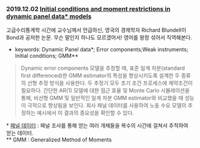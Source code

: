 ### 2019.12.02 [Initial conditions and moment restrictions in dynamic panel data* models](https://www.ssc.wisc.edu/~walker/wp/wp-content/uploads/2013/09/bundell_bond98.pdf)

고급수리통계학 시간에 교수님께서 언급하신, 영국의 경제학자 Richard Blundell이 Bond과 공저한 논문. 무슨 말인지 하나도 모르겠어서! 영어를 왕창 섞어서 직역해본다. 
- keywords: Dynamic Panel data\*; Error components;Weak instruments; Initial conditions; GMM\**

> Dynamic error components 모델을 추정할 때, 표준 일계 차분(standard first differenced)한 GMM estimator의 특성을 향상시키도록
설계한 두 종류의 선형 추정 방식을 사용한다. 두 추정기 모두 초기 조건 프로세스에 제약조건이 필요하다. 
간단한 AR(1) 모델에 대한 점근 효율 및 Monte Carlo 시뮬레이션을 통해, 
비선형 GMM 및 일반적인 일계 차분 GMM estimator와 비교했을 때 성능이 극적으로 향상됨을 보인다.
회사 패널 데이터를 사용하여 노동 수요 모델의 추정하는 예시에서 이 결과의 중요성을 확인할 수 있다. 

\* [패널 데이터](https://ko.wikipedia.org/wiki/%ED%8C%A8%EB%84%90%EB%8D%B0%EC%9D%B4%ED%84%B0) : 패널 조사를 통해 얻는 여러 개체들을 복수의 시간에 걸쳐서 추적하여 얻는 데이터.  <br>
\** GMM : Generalized Method of Moments
